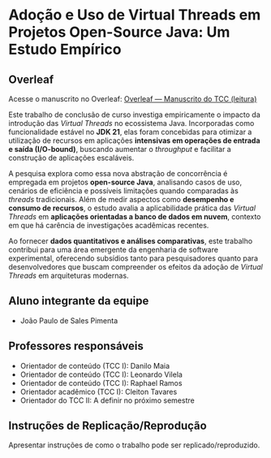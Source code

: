 # Adoção e Uso de Virtual Threads em Projetos Open-Source Java: Um Estudo Empírico

## Overleaf

Acesse o manuscrito no Overleaf: [Overleaf — Manuscrito do TCC (leitura)](https://www.overleaf.com/read/ptfsyywpkbpr#552961)

Este trabalho de conclusão de curso investiga empiricamente o impacto da introdução das *Virtual Threads* no ecossistema Java. Incorporadas como funcionalidade estável no **JDK 21**, elas foram concebidas para otimizar a utilização de recursos em aplicações **intensivas em operações de entrada e saída (I/O-bound)**, buscando aumentar o *throughput* e facilitar a construção de aplicações escaláveis.

A pesquisa explora como essa nova abstração de concorrência é empregada em projetos **open-source Java**, analisando casos de uso, cenários de eficiência e possíveis limitações quando comparadas às *threads* tradicionais. Além de medir aspectos como **desempenho e consumo de recursos**, o estudo avalia a aplicabilidade prática das *Virtual Threads* em **aplicações orientadas a banco de dados em nuvem**, contexto em que há carência de investigações acadêmicas recentes.

Ao fornecer **dados quantitativos e análises comparativas**, este trabalho contribui para uma área emergente da engenharia de software experimental, oferecendo subsídios tanto para pesquisadores quanto para desenvolvedores que buscam compreender os efeitos da adoção de *Virtual Threads* em arquiteturas modernas.

## Aluno integrante da equipe

* João Paulo de Sales Pimenta

## Professores responsáveis

* Orientador de conteúdo (TCC I): Danilo Maia
* Orientador de conteúdo (TCC I): Leonardo Vilela
* Orientador de conteúdo (TCC I): Raphael Ramos
* Orientador acadêmico (TCC I): Cleiton Tavares
* Orientador do TCC II: A definir no próximo semestre

## Instruções de Replicação/Reprodução

Apresentar instruções de como o trabalho pode ser replicado/reproduzido.
